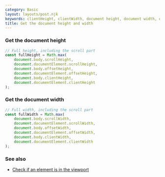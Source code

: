 ```yaml
---
category: Basic
layout: layouts/post.njk
keywords: clientHeight, clientWidth, document height, document width, offsetHeight, offsetWidth, scrollHeight, scrollWidth
title: Get the document height and width
---
```


### Get the document height

```js
// Full height, including the scroll part
const fullHeight = Math.max(
    document.body.scrollHeight,
    document.documentElement.scrollHeight,
    document.body.offsetHeight,
    document.documentElement.offsetHeight,
    document.body.clientHeight,
    document.documentElement.clientHeight
);
```

### Get the document width

```js
// Full width, including the scroll part
const fullWidth = Math.max(
    document.body.scrollWidth,
    document.documentElement.scrollWidth,
    document.body.offsetWidth,
    document.documentElement.offsetWidth,
    document.body.clientWidth,
    document.documentElement.clientWidth
);
```

### See also

-   [Check if an element is in the viewport](/check-if-an-element-is-in-the-viewport)
